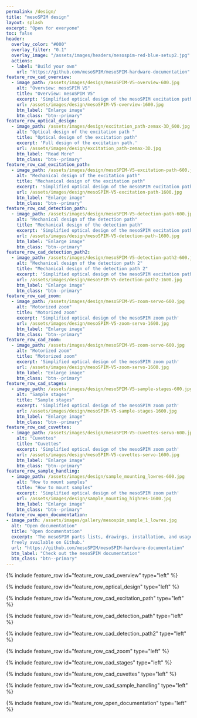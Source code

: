 ```yaml
---
permalink: /design/
title: "mesoSPIM design"
layout: splash
excerpt: "Open for everyone"
toc: false
header:
  overlay_color: "#000"
  overlay_filter: "0.1"
  overlay_image: "/assets/images/headers/mesospim-red-blue-setup2.jpg"
  actions:
  - label: "Build your own"
    url: "https://github.com/mesoSPIM/mesoSPIM-hardware-documentation"
feature_row_cad_overview:
  - image_path: /assets/images/design/mesoSPIM-V5-overview-600.jpg
    alt: "Overview: mesoSPIM V5"
    title: "Overview: mesoSPIM V5"
    excerpt: 'Simplified optical design of the mesoSPIM excitation path'
    url: /assets/images/design/mesoSPIM-V5-overview-1600.jpg
    btn_label: "Enlarge image"
    btn_class: "btn--primary"
feature_row_optical_design:
  - image_path: /assets/images/design/excitation_path-zemax-3D_600.jpg
    alt: "Optical design of the excitation path "
    title: "Optical design of the excitation path"
    excerpt: 'Full design of the excitation path.'
    url: /assets/images/design/excitation_path-zemax-3D.jpg
    btn_label: "Read More"
    btn_class: "btn--primary"
feature_row_cad_excitation_path:
  - image_path: /assets/images/design/mesoSPIM-V5-excitation-path-600.jpg
    alt: "Mechanical design of the excitation path"
    title: "Mechanical design of the excitation path"
    excerpt: 'Simplified optical design of the mesoSPIM excitation path'
    url: /assets/images/design/mesoSPIM-V5-excitation-path-1600.jpg
    btn_label: "Enlarge image"
    btn_class: "btn--primary"
feature_row_cad_detection_path:
  - image_path: /assets/images/design/mesoSPIM-V5-detection-path-600.jpg
    alt: "Mechanical design of the detection path"
    title: "Mechanical design of the detection path"
    excerpt: 'Simplified optical design of the mesoSPIM excitation path'
    url: /assets/images/design/mesoSPIM-V5-detection-path-1600.jpg
    btn_label: "Enlarge image"
    btn_class: "btn--primary"
feature_row_cad_detection_path2:
  - image_path: /assets/images/design/mesoSPIM-V5-detection-path2-600.jpg
    alt: "Mechanical design of the detection path 2"
    title: "Mechanical design of the detection path 2"
    excerpt: 'Simplified optical design of the mesoSPIM excitation path'
    url: /assets/images/design/mesoSPIM-V5-detection-path2-1600.jpg
    btn_label: "Enlarge image"
    btn_class: "btn--primary"
feature_row_cad_zoom:
  - image_path: /assets/images/design/mesoSPIM-V5-zoom-servo-600.jpg
    alt: "Motorized zoom"
    title: "Motorized zoom"
    excerpt: 'Simplified optical design of the mesoSPIM zoom path'
    url: /assets/images/design/mesoSPIM-V5-zoom-servo-1600.jpg
    btn_label: "Enlarge image"
    btn_class: "btn--primary"
feature_row_cad_zoom:
  - image_path: /assets/images/design/mesoSPIM-V5-zoom-servo-600.jpg
    alt: "Motorized zoom"
    title: "Motorized zoom"
    excerpt: 'Simplified optical design of the mesoSPIM zoom path'
    url: /assets/images/design/mesoSPIM-V5-zoom-servo-1600.jpg
    btn_label: "Enlarge image"
    btn_class: "btn--primary"
feature_row_cad_stages:
  - image_path: /assets/images/design/mesoSPIM-V5-sample-stages-600.jpg
    alt: "Sample stages"
    title: "Sample stages"
    excerpt: 'Simplified optical design of the mesoSPIM zoom path'
    url: /assets/images/design/mesoSPIM-V5-sample-stages-1600.jpg
    btn_label: "Enlarge image"
    btn_class: "btn--primary"
feature_row_cad_cuvettes:
  - image_path: /assets/images/design/mesoSPIM-V5-cuvettes-servo-600.jpg
    alt: "Cuvettes"
    title: "Cuvettes"
    excerpt: 'Simplified optical design of the mesoSPIM zoom path'
    url: /assets/images/design/mesoSPIM-V5-cuvettes-servo-1600.jpg
    btn_label: "Enlarge image"
    btn_class: "btn--primary"
feature_row_sample_handling:
  - image_path: /assets/images/design/sample_mounting_lowres-600.jpg
    alt: "How to mount samples"
    title: "How to mount samples"
    excerpt: 'Simplified optical design of the mesoSPIM zoom path'
    url: /assets/images/design/sample_mounting_highres-1600.jpg
    btn_label: "Enlarge image"
    btn_class: "btn--primary"
feature_row_open_documentation:
- image_path: /assets/images/gallery/mesospim_sample_1_lowres.jpg
  alt: "Open documentation"
  title: "Open documentation"
  excerpt: 'The mesoSPIM parts lists, drawings, installation, and usage instructions are
  freely available on Github.'
  url: "https://github.com/mesoSPIM/mesoSPIM-hardware-documentation"
  btn_label: "Check out the mesoSPIM documentation"
  btn_class: "btn--primary"    
---
```


{% include feature_row id="feature_row_cad_overview" type="left" %}

{% include feature_row id="feature_row_optical_design" type="left" %}

{% include feature_row id="feature_row_cad_excitation_path" type="left" %}

{% include feature_row id="feature_row_cad_detection_path" type="left" %}

{% include feature_row id="feature_row_cad_detection_path2" type="left" %}

{% include feature_row id="feature_row_cad_zoom" type="left" %}

{% include feature_row id="feature_row_cad_stages" type="left" %}

{% include feature_row id="feature_row_cad_cuvettes" type="left" %}

{% include feature_row id="feature_row_cad_sample_handling" type="left" %}

{% include feature_row id="feature_row_open_documentation" type="left" %}
